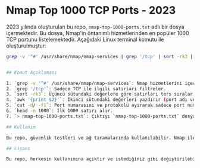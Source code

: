 # Nmap Top 1000 TCP Ports - 2023

2023 yılında oluşturulan bu repo, `nmap-top-1000-ports.txt` adlı bir dosya içermektedir. Bu dosya, Nmap'in öntanımlı hizmetlerinden en popüler 1000 TCP portunu listelemektedir. Aşağıdaki Linux terminal komutu ile oluşturulmuştur:

```bash
grep -v '^#' /usr/share/nmap/nmap-services | grep '/tcp' | sort -rk3 | awk '{print $2}' | cut -d/ -f1 | head -n 1000 > nmap-top-1000-ports.txt```


## Komut Açıklaması

1. `grep -v '^#' /usr/share/nmap/nmap-services`: Nmap hizmetlerini içeren dosyadan yorum satırlarını (`#` ile başlayan satırlar) hariç tutarak okur.
2. `grep '/tcp'`: Sadece TCP ile ilgili satırları filtreler.
3. `sort -rk3`: Üçüncü sütundaki değerlere göre satırları ters sıralar (en yüksekten en düşüğe).
4. `awk '{print $2}'`: İkinci sütundaki değerleri yazdırır (port adı ve protokolü).
5. `cut -d/ -f1`: Port numarasını ve protokolü ayırarak sadece port numarasını alır.
6. `head -n 1000`: İlk 1000 satırı alır.
7. `> nmap-top-1000-ports.txt`: Çıktıyı `nmap-top-1000-ports.txt` dosyasına yönlendirir.

## Kullanım

Bu repo, güvenlik testleri ve ağ taramalarında kullanılabilir. Nmap ile birlikte kullanarak, en popüler 1000 TCP portunu hedef alarak tarama yapabilirsiniz.

## Lisans

Bu repo, herkesin kullanımına açıktır ve istediğiniz gibi değiştirilebilir, dağıtılabilir ve kullanılabilir.
